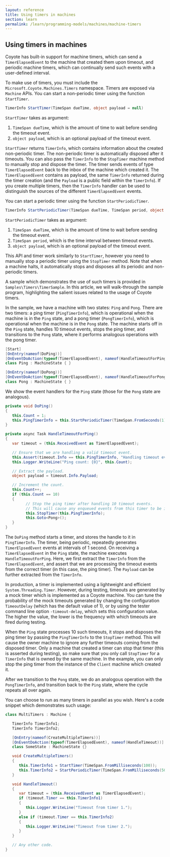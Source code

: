 ```yaml
---
layout: reference
title: Using timers in machines
section: learn
permalink: /learn/programming-models/machines/machine-timers
---
```


## Using timers in machines

Coyote has built-in support for machine timers, which can send a `TimerElapsedEvent` to the machine
that created them upon timeout, and periodic machine timers, which can continually send such events
with a user-defined interval.

To make use of timers, you must include the `Microsoft.Coyote.Machines.Timers` namespace. Timers are
exposed via `Machine` APIs. You can start a non-periodic timer using the function `StartTimer`.

```c#
TimerInfo StartTimer(TimeSpan dueTime, object payload = null)
```

`StartTimer` takes as argument:
1. `TimeSpan dueTime`, which is the amount of time to wait before sending the timeout event.
2. `object payload`, which is an optional payload of the timeout event.

`StartTimer` returns `TimerInfo`, which contains information about the created non-periodic timer. The
non-periodic timer is automatically disposed after it timeouts. You can also pass the `TimerInfo` to
the `StopTimer` machine method to manually stop and dispose the timer. The timer sends events of type
`TimerElapsedEvent` back to the inbox of the machine which created it. The `TimerElapsedEvent` contains
as payload, the same `TimerInfo` returned during the timer creation (and the `Payload` is a public
field within the `TimerInfo`). If you create multiple timers, then the `TimerInfo` handler can be used
to distinguish the sources of the different `TimerElapsedEvent` events.

You can start a periodic timer using the function `StartPeriodicTimer`.

```c#
TimerInfo StartPeriodicTimer(TimeSpan dueTime, TimeSpan period, object payload = null)
```

`StartPeriodicTimer` takes as argument:
1. `TimeSpan dueTime`, which is the amount of time to wait before sending the timeout event.
2. `TimeSpan period`, which is the time interval between timeout events.
3. `object payload`, which is an optional payload of the timeout event.

This API and timer work similarly to `StartTimer`, however you need to manually stop a periodic timer
using the `StopTimer` method. Note that when a machine halts, it automatically stops and disposes all
its periodic and non-periodic timers.

A sample which demonstrates the use of such timers is provided in `Samples\Timers\TimerSample`. In this
article, we will walk-through the sample program, highlighting the salient issues related to the usage
of Coyote timers.

In the sample, we have a machine with two states: `Ping` and `Pong`. There are two timers: a ping timer
(`PingTimerInfo`), which is operational when the machine is in the `Ping` state, and a pong timer
(`PongTimerInfo`), which is operational when the machine is in the `Pong` state. The machine starts off
in the `Ping` state, handles 10 timeout events, stops the ping timer, and transitions to the `Pong`
state, where it performs analogous operations with the pong timer.

```c#
[Start]
[OnEntry(nameof(DoPing))]
[OnEventDoAction(typeof(TimerElapsedEvent), nameof(HandleTimeoutForPing))]
class Ping : MachineState { }

[OnEntry(nameof(DoPong))]
[OnEventDoAction(typeof(TimerElapsedEvent), nameof(HandleTimeoutForPong))]
class Pong : MachineState { }
```

We show the event handlers for the `Ping` state (those for the `Pong` state are analogous).

```c#
private void DoPing()
{
   this.Count = 1;
   this.PingTimerInfo = this.StartPeriodicTimer(TimeSpan.FromSeconds(1), TimeSpan.FromSeconds(1), payload: new object());
}

private async Task HandleTimeoutForPing()
{
   var timeout = (this.ReceivedEvent as TimerElapsedEvent);

   // Ensure that we are handling a valid timeout event.
   this.Assert(timeout.Info == this.PingTimerInfo, "Handling timeout event from an invalid timer.");
   this.Logger.WriteLine("Ping count: {0}", this.Count);

   // Extract the payload.
   object payload = timeout.Info.Payload;

   // Increment the count.
   this.Count++;
   if (this.Count == 10)
   {
         // Stop the ping timer after handling 10 timeout events.
         // This will cause any enqueued events from this timer to be ignored.
         this.StopTimer(this.PingTimerInfo);
         this.Goto<Pong>();
   }
}
```

The `DoPing` method starts a timer, and stores the handle to it in `PingTimerInfo`. The timer, being
periodic, repeatedly generates `TimerElpsedEvent` events at intervals of 1 second. On receiving a
`TimerElapsedEvent` in the `Ping` state, the machine executes `HandleTimeoutForPing`. Here, we first
extract the `TimerInfo` from the `TimerElapsedEvent`, and assert that we are processing the timeout
events from the correct timer (in this case, the ping timer). The `Payload` can be further extracted
from the `TimerInfo`.

In production, a timer is implemented using a lightweight and efficient `System.Threading.Timer`.
However, during testing, timeouts are generated by a mock timer which is implemented as a Coyote
machine. You can tune the probability of the mock timeouts generated by changing the configuration
`TimeoutDelay` (which has the default value of 1), or by using the tester command line option
`-timeout-delay`, which sets this configuration value. The higher the value, the lower is the frequency
with which timeouts are fired during testing.

When the `Ping` state processes 10 such timeouts, it stops and disposes the ping timer by passing the
`PingTimerInfo` to the `StopTimer` method. This will cause the owner machine to ignore any further
timeouts coming from the disposed timer. Only a machine that created a timer can stop that timer (this
is asserted during testing), so make sure that you only call `StopTimer` for a `TimerInfo` that is
owned by the same machine. In the example, you can only stop the ping timer from the instance of the
`Client` machine which created it.

After we transition to the `Pong` state, we do an analogous operation with the `PongTimerInfo`, and
transition back to the `Ping` state, where the cycle repeats all over again.

You can choose to run as many timers in parallel as you wish. Here's a code snippet which demonstrates
such usage:

```c#
class MultiTimers : Machine {

   TimerInfo TimerInfo1;
   TimerInfo TimerInfo2;

   [OnEntry(nameof(CreateMultipleTimers))]
   [OnEventDoAction(typeof(TimerElapsedEvent), nameof(HandleTimeout))]
   class SomeState : MachineState {}

   void CreateMultipleTimers()
   {
      this.TimerInfo1 = StartTimer(TimeSpan.FromMilliseconds(100));
      this.TimerInfo2 = StartPeriodicTimer(TimeSpan.FromMilliseconds(50), TimeSpan.FromMilliseconds(200));
   }

   void HandleTimeout()
   {
      var timeout = (this.ReceivedEvent as TimerElapsedEvent);
      if (timeout.Timer == this.TimerInfo1)
      {
         this.Logger.WriteLine("Timeout from timer 1.");
      }
      else if (timeout.Timer == this.TimerInfo2)
      {
         this.Logger.WriteLine("Timeout from timer 2.");
      }
   }

   // Any other code.
}
```
